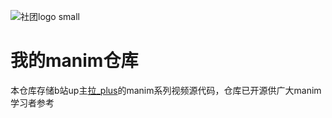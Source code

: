 ![社团logo small](https://user-images.githubusercontent.com/60817795/111877717-7fd04500-89df-11eb-97b1-e946ae36fa87.png)
# 我的manim仓库

本仓库存储b站up主[拉_plus](https://space.bilibili.com/35079336)的manim系列视频源代码，仓库已开源供广大manim学习者参考
